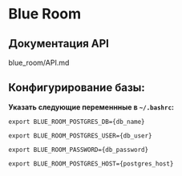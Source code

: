 # Blue Room

## Документация API

blue_room/API.md

## Конфигурирование базы:

**Указать следующие переменнные в `~/.bashrc`:**

```
export BLUE_ROOM_POSTGRES_DB={db_name}

export BLUE_ROOM_POSTGRES_USER={db_user}

export BLUE_ROOM_PASSWORD={db_password}

export BLUE_ROOM_POSTGRES_HOST={postgres_host}
```

